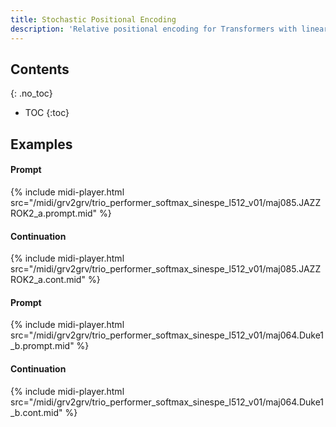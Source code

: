 ```yaml
---
title: Stochastic Positional Encoding
description: 'Relative positional encoding for Transformers with linear complexity'
---
```


## Contents
{: .no_toc}
* TOC
{:toc}

## Examples

#### Prompt
{% include midi-player.html src="/midi/grv2grv/trio_performer_softmax_sinespe_l512_v01/maj085.JAZZROK2_a.prompt.mid" %}

#### Continuation
{% include midi-player.html src="/midi/grv2grv/trio_performer_softmax_sinespe_l512_v01/maj085.JAZZROK2_a.cont.mid" %}

#### Prompt
{% include midi-player.html src="/midi/grv2grv/trio_performer_softmax_sinespe_l512_v01/maj064.Duke1_b.prompt.mid" %}

#### Continuation
{% include midi-player.html src="/midi/grv2grv/trio_performer_softmax_sinespe_l512_v01/maj064.Duke1_b.cont.mid" %}
